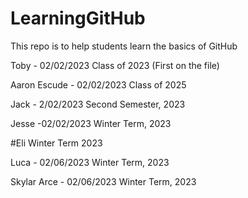 # LearningGitHub
This repo is to help students learn the basics of GitHub

Toby - 02/02/2023
Class of 2023
(First on the file)


Aaron Escude - 02/02/2023
Class of 2025

Jack - 2/02/2023
Second Semester, 2023 

Jesse -02/02/2023
Winter Term, 2023



#Eli Winter Term 2023

Luca - 02/06/2023 Winter Term, 2023


Skylar Arce - 02/06/2023 Winter Term, 2023

